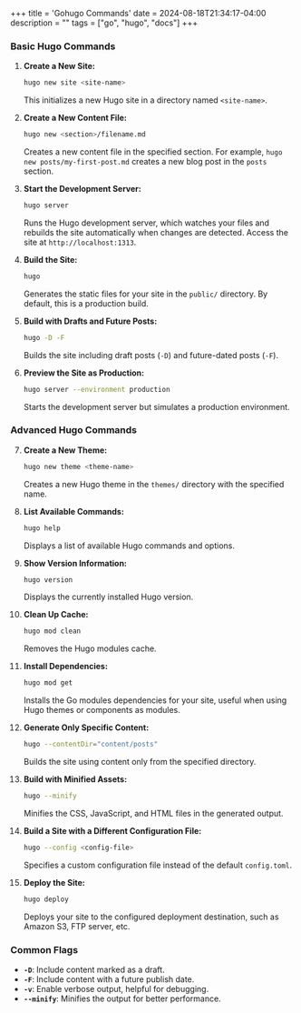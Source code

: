 +++
title = 'Gohugo Commands'
date = 2024-08-18T21:34:17-04:00
description = ""
tags = ["go", "hugo", "docs"]
+++

### Basic Hugo Commands

1. **Create a New Site:**
   ```bash
   hugo new site <site-name>
   ```
   This initializes a new Hugo site in a directory named `<site-name>`.

2. **Create a New Content File:**
   ```bash
   hugo new <section>/filename.md
   ```
   Creates a new content file in the specified section. For example, `hugo new posts/my-first-post.md` creates a new blog post in the `posts` section.

3. **Start the Development Server:**
   ```bash
   hugo server
   ```
   Runs the Hugo development server, which watches your files and rebuilds the site automatically when changes are detected. Access the site at `http://localhost:1313`.

4. **Build the Site:**
   ```bash
   hugo
   ```
   Generates the static files for your site in the `public/` directory. By default, this is a production build.

5. **Build with Drafts and Future Posts:**
   ```bash
   hugo -D -F
   ```
   Builds the site including draft posts (`-D`) and future-dated posts (`-F`).

6. **Preview the Site as Production:**
   ```bash
   hugo server --environment production
   ```
   Starts the development server but simulates a production environment.

### Advanced Hugo Commands

7. **Create a New Theme:**
   ```bash
   hugo new theme <theme-name>
   ```
   Creates a new Hugo theme in the `themes/` directory with the specified name.

8. **List Available Commands:**
   ```bash
   hugo help
   ```
   Displays a list of available Hugo commands and options.

9. **Show Version Information:**
   ```bash
   hugo version
   ```
   Displays the currently installed Hugo version.

10. **Clean Up Cache:**
    ```bash
    hugo mod clean
    ```
    Removes the Hugo modules cache.

11. **Install Dependencies:**
    ```bash
    hugo mod get
    ```
    Installs the Go modules dependencies for your site, useful when using Hugo themes or components as modules.

12. **Generate Only Specific Content:**
    ```bash
    hugo --contentDir="content/posts"
    ```
    Builds the site using content only from the specified directory.

13. **Build with Minified Assets:**
    ```bash
    hugo --minify
    ```
    Minifies the CSS, JavaScript, and HTML files in the generated output.

14. **Build a Site with a Different Configuration File:**
    ```bash
    hugo --config <config-file>
    ```
    Specifies a custom configuration file instead of the default `config.toml`.

15. **Deploy the Site:**
    ```bash
    hugo deploy
    ```
    Deploys your site to the configured deployment destination, such as Amazon S3, FTP server, etc.

### Common Flags

- **`-D`**: Include content marked as a draft.
- **`-F`**: Include content with a future publish date.
- **`-v`**: Enable verbose output, helpful for debugging.
- **`--minify`**: Minifies the output for better performance.
